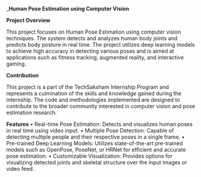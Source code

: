 _**Human Pose Estimation using Computer Vision**

**Project Overview**

This project focuses on Human Pose Estimation using computer vision techniques. The system detects and analyzes human body joints and predicts body posture in real time. The project utilizes deep learning models to achieve high accuracy in detecting various poses and is aimed at applications such as fitness tracking, augmented reality, and interactive gaming.

**Contribution**

This project is a part of the TechSaksham Internship Program and represents a culmination of the skills and knowledge gained during the internship. The code and methodologies implemented are designed to contribute to the broader community interested in computer vision and pose estimation research.

**Features**
	•	Real-time Pose Estimation: Detects and visualizes human poses in real time using video input.
	•	Multiple Pose Detection: Capable of detecting multiple people and their respective poses in a single frame.
	•	Pre-trained Deep Learning Models: Utilizes state-of-the-art pre-trained models such as OpenPose, PoseNet, or HRNet for efficient and accurate pose estimation.
	•	Customizable Visualization: Provides options for visualizing detected joints and skeletal structure over the input images or video feed.
